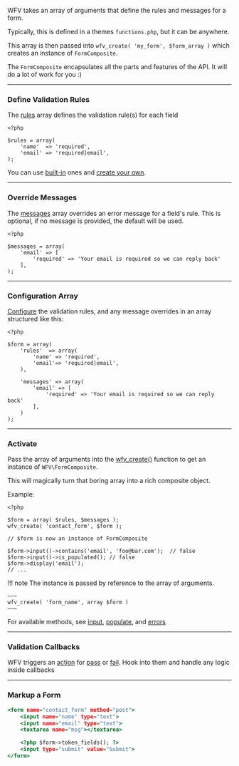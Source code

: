 

WFV takes an array of arguments that define the rules and messages for a form.

Typically, this is defined in a themes `functions.php`, but it can be anywhere.

This array is then passed into `wfv_create( 'my_form', $form_array )` which creates an instance of `FormComposite`.

The `FormComposite` encapsulates all the parts and features of the API. It will do a lot of work for you :)

---

### **Define Validation Rules**
The [rules](/guide/rules/) array defines the validation rule(s) for each field
~~~~{.php}
<?php

$rules = array(
    'name'  => 'required',
    'email' => 'required|email',
);
~~~~
You can use [built-in](/guide/rules/#built-in-rules) ones and [create your own](/guide/rules/#custom-rules).

---

### **Override Messages**
The [messages](/guide/messages/) array overrides an error message for a field's rule. This is optional, if no message is provided, the default will be used.
~~~~{.php}
<?php

$messages = array(
    'email' => [
        'required' => 'Your email is required so we can reply back'
    ],
);
~~~~

---

### **Configuration Array**
[Configure](/guide/configure/) the validation rules, and any message overrides in an array structured like this:
~~~~{.php}
<?php

$form = array(
    'rules'  => array(
        'name' => 'required',
        'email'=> 'required|email',
    ),

    'messages' => array(
        'email' => [
            'required' => 'Your email is required so we can reply back'
        ],
    )
);
~~~~

---

### **Activate**
Pass the array of arguments into the [wfv_create()](/guide/create) function to get an instance of `WFV\FormComposite`.

This will magically turn that boring array into a rich composite object.

Example:
~~~~{.php}
<?php

$form = array( $rules, $messages );
wfv_create( 'contact_form', $form );

// $form is now an instance of FormComposite

$form->input()->contains('email', 'foo@bar.com');  // false
$form->input()->is_populated(); // false
$form->display('email');
// ...
~~~~

!!! note
    The instance is passed by reference to the array of arguments.

    ~~~
    wfv_create( 'form_name', array $form )
    ~~~

For available methods, see [input](/guide/input/), [populate](/guide/populate/), and [errors](/guide/errors/)

---

### **Validation Callbacks**

WFV triggers an [action](/guide/hooks) for [pass](/guide/hooks/#pass) or [fail](/guide/hooks/#fail). Hook into them and handle any logic inside callbacks

---

### **Markup a Form**

~~~~.html
<form name="contact_form" method="post">
    <input name="name" type="text">
    <input name="email" type="text">
    <textarea name="msg"></textarea>

    <?php $form->token_fields(); ?>
    <input type="submit" value="Submit">
</form>
~~~~
